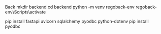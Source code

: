 Back 
mkdir backend
cd backend 
python -m venv regoback-env
 regoback-env\Scripts\activate

pip install fastapi uvicorn sqlalchemy pyodbc python-dotenv
pip install pyodbc